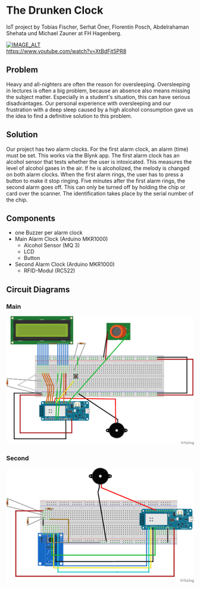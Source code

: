 # The Drunken Clock
IoT project by Tobias Fischer, Serhat Öner, Florentin Posch, Abdelrahaman Shehata und Michael Zauner at FH Hagenberg.

[![IMAGE_ALT](https://img.youtube.com/vi/XtBdFjt5PR8/0.jpg)](https://www.youtube.com/watch?v=XtBdFjt5PR8)</br>
https://www.youtube.com/watch?v=XtBdFjt5PR8

## Problem
Heavy and all-nighters are often the reason for oversleeping. Oversleeping in lectures is often a big problem, because an absence also means missing the subject matter. Especially in a student's situation, this can have serious disadvantages. Our personal experience with oversleeping and our frustration with a deep sleep caused by a high alcohol consumption gave us the idea to find a definitive solution to this problem.

## Solution
Our project has two alarm clocks. For the first alarm clock, an alarm (time) must be set. This works via the Blynk app. The first alarm clock has an alcohol sensor that tests whether the user is intoxicated. This measures the level of alcohol gases in the air. If he is alcoholized, the melody is changed on both alarm clocks. When the first alarm rings, the user has to press a button to make it stop ringing. 
Five minutes after the first alarm rings, the second alarm goes off. This can only be turned off by holding the chip or card over the scanner. The identification takes place by the serial number of the chip.

## Components
- one Buzzer per alarm clock
- Main Alarm Clock (Arduino MKR1000)
    - Alcohol Sensor (MQ 3)
    - LCD
    - Button
- Second Alarm Clock (Arduino MKR1000)
    - RFID-Modul (RC522)

## Circuit Diagrams
### Main
![IMAGE_ALT](https://raw.githubusercontent.com/tformatix/iot-drunken-clock/main/docs/circuit_diagram/Main_Part_Steckplatine.png)

### Second
![IMAGE_ALT](https://raw.githubusercontent.com/tformatix/iot-drunken-clock/main/docs/circuit_diagram/Second_Part_Steckplatine.png)